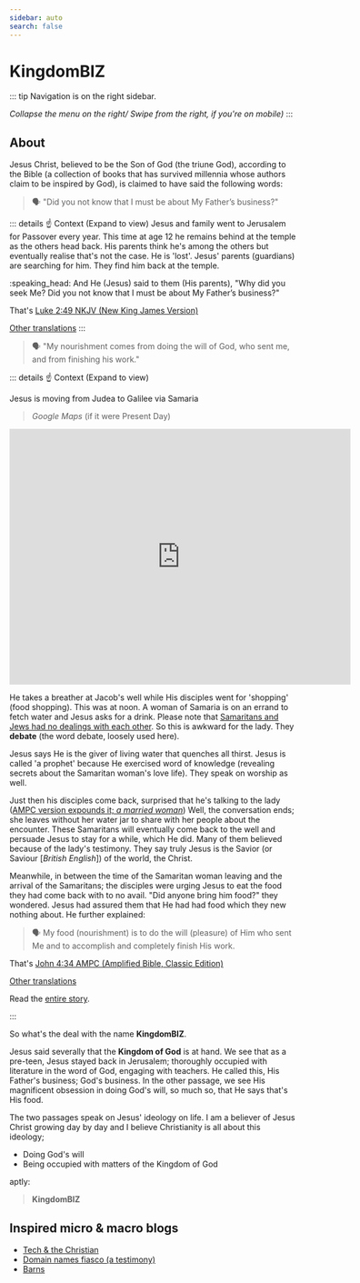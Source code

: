 ```yaml
---
sidebar: auto
search: false
---
```


# KingdomBIZ

::: tip
Navigation is on the right sidebar.

*Collapse the menu on the right/ Swipe from the right, if you're on mobile)*
:::

## About

Jesus Christ, believed to be the Son of God (the triune God), according to the Bible (a collection of books that has survived millennia whose authors claim to be inspired by God), is claimed to have said the following words:

> :speaking_head: "Did you not know that I must be about My Father’s business?"

::: details ☝️ Context (Expand to view)
Jesus and family went to Jerusalem for Passover every year. This time at age 12 he remains behind at the temple as the others head back. His parents think he's among the others but eventually realise that's not the case. He is 'lost'.
Jesus' parents (guardians) are searching for him. They find him back at the temple.

<aside>
:speaking_head: And He (Jesus) said to them (His parents), "Why did you seek Me? Did you not know that I must be about My Father’s business?"
</aside>

That's [Luke 2:49 NKJV (New King James Version)](https://my.bible.com/bible/114/LUK.2.49.NKJV)

[Other translations](https://www.bible.com/bible/compare/LUK.2.49)
:::

> :speaking_head: "My nourishment comes from doing the will of God, who sent me, and from finishing his work."

::: details ☝️ Context (Expand to view)

Jesus is moving from Judea to Galilee via Samaria

> *Google Maps* (if it were Present Day)

  <iframe width="600" height="450" style="border:0;" allowfullscreen="" loading="lazy" src="https://www.google.com/maps/embed?pb=!1m34!1m12!1m3!1d538909.416152967!2d34.91339066214064!3d32.414233030789646!2m3!1f0!2f0!3f0!3m2!1i1024!2i768!4f13.1!4m19!3e2!4m5!1s0x151c3e4505b6d063%3A0xf6f4a023d4faf69f!2sTiberias%2C%20Israel!3m2!1d32.795859!2d35.530972999999996!4m5!1s0x151ce0bf4413a14f%3A0xf265c6f017687cc5!2sJacob&#39;s%20Well%2C%20Kobri%20Bour%20Saeed!3m2!1d32.2095124!2d35.285281399999995!4m5!1s0x151d4a98da87a487%3A0x3f27c0331077af25!2sOr%20Yehuda%2C%20Israel!3m2!1d32.029748!2d34.856173!5e1!3m2!1sen!2ske!4v1641940208930!5m2!1sen!2ske"></iframe>

He takes a breather at Jacob's well while His disciples went for 'shopping' (food shopping). This was at noon. A woman of Samaria is on an errand to fetch water and Jesus asks for a drink. Please note that [Samaritans and Jews had no dealings with each other](https://bible.org/illustration/hatred-between-jews-and-samaritans). So this is awkward for the lady. They **debate** (the word debate, loosely used here).

Jesus says He is the giver of living water that quenches all thirst. Jesus is called 'a prophet' because He exercised word of knowledge (revealing secrets about the Samaritan woman's love life). They speak on worship as well.

Just then his disciples come back, surprised that he's talking to the lady ([AMPC version expounds it; *a married woman*](https://my.bible.com/bible/8/JHN.4.27)) Well, the conversation ends; she leaves without her water jar to share with her people about the encounter. These Samaritans will eventually come back to the well and persuade Jesus to stay for a while, which He did. Many of them believed because of the lady's testimony. They say truly Jesus is the Savior (or Saviour [*British English*]) of the world, the Christ.

Meanwhile, in between the time of the Samaritan woman leaving and the arrival of the Samaritans; the disciples were urging Jesus to eat the food they had come back with to no avail. "Did anyone bring him food?" they wondered. Jesus had assured them that He had had food which they new nothing about. He further explained:

> 🗣️ My food (nourishment) is to do the will (pleasure) of Him who sent Me and to accomplish and completely finish His work.

That's [John 4:34 AMPC (Amplified Bible, Classic Edition)](https://my.bible.com/bible/8/JHN.4.34)

[Other translations](https://biblehub.com/john/4-34.htm)

Read the [entire story](https://my.bible.com/bible/8/JHN.4.1-42).

:::

So what's the deal with the name **KingdomBIZ**.

Jesus said severally that the **Kingdom of God** is at hand. We see that as a pre-teen, Jesus stayed back in Jerusalem; thoroughly occupied with literature in the word of God, engaging with teachers. He called this, His Father's business; God's business. In the other passage, we see His magnificent obsession in doing God's will, so much so, that He says that's His food.

The two passages speak on Jesus' ideology on life. I am a believer of Jesus Christ growing day by day and I believe Christianity is all about this ideology;

- Doing God's will
- Being occupied with matters of the Kingdom of God

aptly:

> **KingdomBIZ**

## Inspired micro & macro blogs

- [Tech & the Christian](https://www.notion.so/stanmd/Tech-the-Christian-56007e8b91ff45cf82610e247b487a99)
- [Domain names fiasco (a testimony)](https://stanmd.notion.site/Domain-names-fiasco-a-testimony-52f298302f0e47b49e8400938d95cfa2)
- [Barns](https://stanmd.notion.site/Barns-9f792f156b054e75a0fa87401ea5c4e0)

<CustomFooter/>
